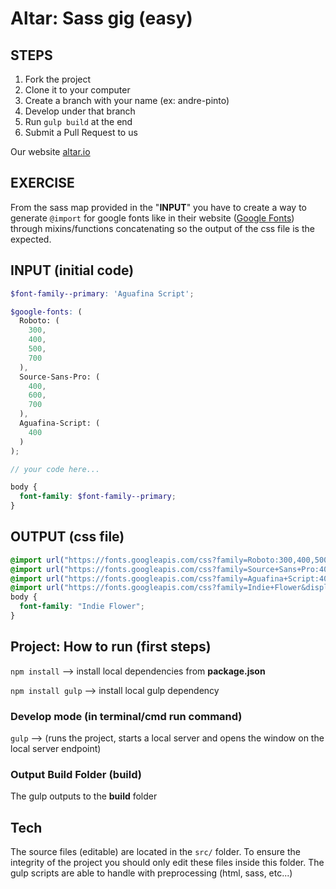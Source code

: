 # Altar: Sass gig (easy)

## STEPS

1. Fork the project
2. Clone it to your computer
3. Create a branch with your name (ex: andre-pinto)
4. Develop under that branch
5. Run `gulp build` at the end
6. Submit a Pull Request to us

Our website [altar.io](http://altar.io)

## EXERCISE

From the sass map provided in the "**INPUT**" you have to create a way to generate `@import` for google fonts like in their website ([Google Fonts](https://fonts.google.com/)) through mixins/functions concatenating so the output of the css file is the expected.

## INPUT (initial code)

```scss
$font-family--primary: 'Aguafina Script';

$google-fonts: (
  Roboto: (
    300,
    400,
    500,
    700
  ),
  Source-Sans-Pro: (
    400,
    600,
    700
  ),
  Aguafina-Script: (
    400
  )
);

// your code here...

body {
  font-family: $font-family--primary;
}
```

## OUTPUT (css file)

```css
@import url("https://fonts.googleapis.com/css?family=Roboto:300,400,500,700&display=swap");
@import url("https://fonts.googleapis.com/css?family=Source+Sans+Pro:400,600,700&display=swap");
@import url("https://fonts.googleapis.com/css?family=Aguafina+Script:400&display=swap");
@import url("https://fonts.googleapis.com/css?family=Indie+Flower&display=swap");
body {
  font-family: "Indie Flower";
}
```

## Project: How to run (first steps)

`npm install` --> install local dependencies from **package.json**

`npm install gulp` --> install local gulp dependency

### Develop mode (in terminal/cmd run command)

`gulp` --> (runs the project, starts a local server and opens the window on the local server endpoint)

### Output Build Folder (build)

The gulp outputs to the **build** folder

## Tech

The source files (editable) are located in the `src/` folder.
To ensure the integrity of the project you should only edit these files inside this folder.
The gulp scripts are able to handle with preprocessing (html, sass, etc...)

